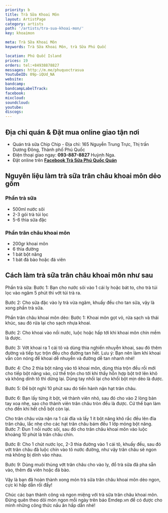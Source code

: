 ```yaml
---
priority: b
title: Trà Sữa Khoai Môn
layout: ArtistPage
category: artists
path: '/artists/tra-sua-khoai-mon/'
key: khoaimon

meta: Trà Sữa Khoai Môn
keywords: Trà Sữa Khoai Môn, trà Sữa Phú Quốc

location: Phú Quốc Island
prices: 19
orders: tel:+84938878827
messages: http://m.me/phuquoctrasua
YoutubeID: 09p-iQUd_NA
website: 
bandcamp: 
bandcampLabelTrack: 
facebook: 
mixcloud: 
soundcloud: 
youtube: 
discogs: 
---
```


## Địa chỉ quán & Đặt mua online giao tận nơi

- Quán trà sữa Chip Chip - Địa chỉ: 165 Nguyễn Trung Trực, Thị trấn Dương Đông, Thành phố Phú Quốc
- Điện thoại giao ngay: **093-887-8827** Huỳnh Nga.
- Đặt online trên [**Facebook Trà Sữa Phú Quốc Quán**](https://www.facebook.com/phuquoctrasua)

## Nguyên liệu làm trà sữa trân châu khoai môn dẻo gồm

### Phần trà sữa

- 500ml nước sôi
- 2-3 gói trà túi lọc
- 5-6 thìa sữa đặc

### Phần trân châu khoai môn

- 200gr khoai môn
- 6 thìa đường
- 1 bát bột năng
- 1 bát đá bào hoặc đá viên

## Cách làm trà sữa trân châu khoai môn như sau

Phần trà sữa:
Bước 1: Bạn cho nước sôi vào 1 cái ly hoặc bát to, cho trà túi lọc vào ngâm 5 phút thì vớt túi trà ra.


Bước 2: Cho sữa đặc vào ly trà vừa ngâm, khuấy đều cho tan sữa, vậy là xong phần trà sữa.


Phần trân châu khoai môn dẻo:
Bước 1: Khoai môn gọt vỏ, rửa sạch và thái khúc, sau đó rửa lại cho sạch nhựa khoai.


Bước 2: Cho khoai vào nồi nước, luộc hoặc hấp tới khi khoai môn chín mềm là được.


Bước 3: Vớt khoai ra 1 cái tô và dùng thìa nghiền nhuyễn khoai, sau đó thêm đường và tiếp tục trộn đều cho đường tan hết.
Lưu ý: Bạn nên làm khi khoai vẫn còn nóng để khoai dễ nhuyễn và đường dễ tan nhanh nhé!


 
Bước 4: Cho 2 thìa bột năng vào tô khoai môn, dùng thìa trộn đều rồi mới cho tiếp bột năng vào, cứ thế trộn cho tới khi thấy hỗn hợp bột trở lên khô và không dính tô thì dừng lại. Dùng tay nhồi lại cho khối bột mịn dẻo là được.


Bước 5: Để bột nghỉ 10 phút sau đó tiến hành nặn hạt trân châu.


Bước 6: Bạn lấy từng ít bột, vê thành viên nhỏ, sau đó cho vào 2 lòng bàn tay xoa nhẹ, sao cho thành viên trân châu tròn đều là được. Cứ thế bạn làm cho đến khi hết chỗ bột còn lại.


Cho trân châu vừa nặn ra 1 cái đĩa và  lấy 1 ít bột năng khô rắc đều lên đĩa trân châu, lắc nhẹ cho các hạt trân châu bám đều 1 lớp mỏng bột năng.
Bước 7: Đun 1 nồi nước sôi, sau đó cho trân châu khoai môn vào luộc khoảng 10 phút là trân châu chín.


Bước 8: Cho 1 chút nước lọc, 2-3 thìa đường vào 1 cái tô, khuấy đều, sau đó vớt trân châu đã luộc chín vào tô nước đường, như vậy trân châu sẽ ngon mà không bị dính vào nhau.


Bước 9: Dùng muôi thủng vớt trân châu cho vào ly, đổ trà sữa đã pha sẵn vào, thêm đá viên hoặc đá bào.


Vậy là bạn đã hoàn thành xong món trà sữa trân châu khoai môn dẻo ngon, cực kì hấp dẫn rồi đấy! 


Chúc các bạn thành công và ngon miệng với trà sữa trân châu khoai môn. Đừng quên theo dõi món ngon mỗi ngày trên báo Emdep.vn để có được cho mình những công thức nấu ăn hấp dẫn nhé! 